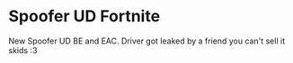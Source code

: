 # Spoofer UD Fortnite
New Spoofer UD BE and EAC. Driver got leaked by a friend you can't sell it skids :3





















